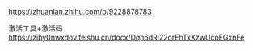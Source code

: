 https://zhuanlan.zhihu.com/p/9228878783

激活工具+激活码 https://ziby0nwxdov.feishu.cn/docx/Dqh6dRl22orEhTxXzwUcoFGxnFe